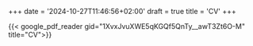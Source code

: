 +++
date = '2024-10-27T11:46:56+02:00'
draft = true
title = 'CV'
+++

{{< google_pdf_reader gid="1XvxJvuXWE5qKGQf5QnTy__awT3Zt6O-M" title="CV">}}
